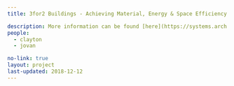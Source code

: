 ```yaml
---
title: 3for2 Buildings - Achieving Material, Energy & Space Efficiency 

description: More information can be found [here](https://systems.arch.ethz.ch/research/synergistic-buildings/3for2-beyond-efficiency.html)
people:
  - clayton
  - jovan

no-link: true
layout: project
last-updated: 2018-12-12
---
```


